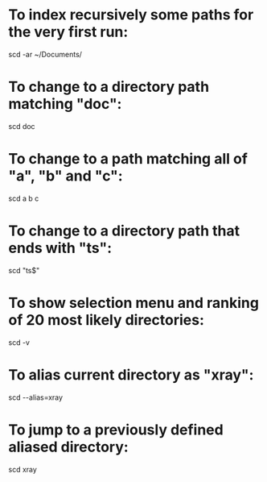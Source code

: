 # To index recursively some paths for the very first run:

scd -ar ~/Documents/

# To change to a directory path matching "doc":

scd doc

# To change to a path matching all of "a", "b" and "c":

scd a b c

# To change to a directory path that ends with "ts":

scd "ts$"

# To show selection menu and ranking of 20 most likely directories:

scd -v

# To alias current directory as "xray":

scd --alias=xray

# To jump to a previously defined aliased directory:

scd xray
